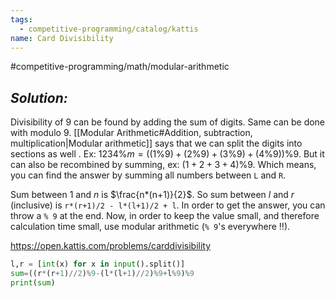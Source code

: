 ```yaml
---
tags:
  - competitive-programming/catalog/kattis
name: Card Divisibility
---
```

#competitive-programming/math/modular-arithmetic
## _Solution:_
Divisibility of 9 can be found by adding the sum of digits. Same can be done with modulo 9. [[Modular Arithmetic#Addition, subtraction, multiplication|Modular arithmetic]] says that we can split the digits into sections as well . Ex: $1234\%m=((1\%9)+(2\%9)+(3\%9)+(4\%9))\%9$. But it can also be recombined by summing, ex: $(1+2+3+4)\%9$. Which means, you can find the answer by summing all numbers between `L` and `R`.

Sum between $1$ and $n$ is $\frac{n*(n+1)}{2}$. So sum between $l$ and $r$ (inclusive) is `r*(r+1)/2 - l*(l+1)/2 + l`. In order to get the answer, you can throw a `% 9` at the end. Now, in order to keep the value small, and therefore calculation time small, use modular arithmetic (`% 9`'s everywhere ‼).

https://open.kattis.com/problems/carddivisibility
```python
l,r = [int(x) for x in input().split()]
sum=((r*(r+1)//2)%9-(l*(l+1)//2)%9+l%9)%9
print(sum)
```
